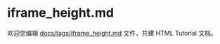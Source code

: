 iframe_height.md
===

欢迎您编辑 <a target="__blank" href="https://github.com/jaywcjlove/html-tutorial/blob/master/docs/tags/iframe_height.md">docs/tags/iframe_height.md</a> 文件，共建 HTML Tutorial 文档。
